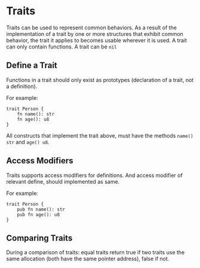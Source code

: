 # Traits
Traits can be used to represent common behaviors. As a result of the implementation of a trait by one or more structures that exhibit common behavior, the trait it applies to becomes usable wherever it is used. A trait can only contain functions. A trait can be `nil`

## Define a Trait
Functions in a trait should only exist as prototypes (declaration of a trait, not a definition).

For example:
```
trait Person {
    fn name(): str
    fn age(): u8
}
```
All constructs that implement the trait above, must have the methods `name() str` and `age() u8`.

## Access Modifiers

Traits supports access modifiers for definitions. And access modifier of relevant define, should implemented as same.

For example:
```
trait Person {
    pub fn name(): str
    pub fn age(): u8
}
```

## Comparing Traits
During a comparison of traits: equal traits return true if two traits use the same allocation (both have the same pointer address), false if not. 